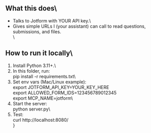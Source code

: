 ## What this does\
- Talks to Jotform with YOUR API key.\
- Gives simple URLs I (your assistant) can call to read questions, submissions, and files.\
\
## How to run it locally\
1) Install Python 3.11+.\
2) In this folder, run:\
   pip install -r requirements.txt\
3) Set env vars (Mac/Linux example):\
   export JOTFORM_API_KEY=YOUR_KEY_HERE\
   export ALLOWED_FORM_IDS=123456789012345\
   export MCP_NAME=jotform\
4) Start the server:\
   python server.py\
5) Test:\
   curl http://localhost:8080/\
}
